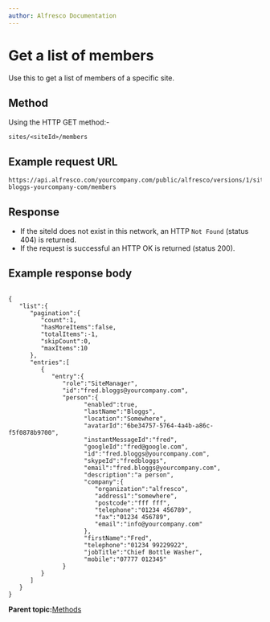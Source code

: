 ```yaml
---
author: Alfresco Documentation
---
```


# Get a list of members

Use this to get a list of members of a specific site.

## Method

Using the HTTP GET method:-

```
sites/<siteId>/members
```

## Example request URL

```
https://api.alfresco.com/yourcompany.com/public/alfresco/versions/1/sites/fred-bloggs-yourcompany-com/members
```

## Response

-   If the siteId does not exist in this network, an HTTP `Not Found` \(status 404\) is returned.
-   If the request is successful an HTTP OK is returned \(status 200\).

## Example response body

```

{
   "list":{
      "pagination":{
         "count":1,
         "hasMoreItems":false,
         "totalItems":-1,
         "skipCount":0,
         "maxItems":10
      },
      "entries":[
         {
            "entry":{
               "role":"SiteManager",
               "id":"fred.bloggs@yourcompany.com",
               "person":{
                     "enabled":true,
                     "lastName":"Bloggs",
                     "location":"Somewhere",
                     "avatarId":"6be34757-5764-4a4b-a86c-f5f0878b9700",
                     "instantMessageId":"fred",
                     "googleId":"fred@google.com",
                     "id":"fred.bloggs@yourcompany.com",
                     "skypeId":"fredbloggs",
                     "email":"fred.bloggs@yourcompany.com",
                     "description":"a person",
                     "company":{
                        "organization":"alfresco",
                        "address1":"somewhere",
                        "postcode":"fff fff",
                        "telephone":"01234 456789",
                        "fax":"01234 456789",
                        "email":"info@yourcompany.com"
                     },
                     "firstName":"Fred",
                     "telephone":"01234 99229922",
                     "jobTitle":"Chief Bottle Washer",
                     "mobile":"07777 012345"
               }
         }
      ]
   }
}
```

**Parent topic:**[Methods](../../../pra/1/concepts/pra-sites-members-methods.md)

